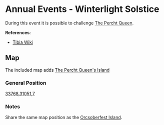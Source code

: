 # Annual Events - Winterlight Solstice

During this event it is possible to challenge [The Percht Queen](https://www.tibiawiki.com.br/wiki/The_Percht_Queen).


__References__:
- [Tibia Wiki](https://www.tibiawiki.com.br/wiki/Winterlight_Solstice)

## Map

The included map adds [The Percht Queen's Island](https://www.tibiawiki.com.br/wiki/The_Percht_Queen%27s_Island)

### General Position 
[33768,31051,7](https://tibiamaps.io/map#33768,31051,7:1)

### Notes

Share the same map position as the [Orcsoberfest Island](https://www.tibiawiki.com.br/wiki/Orcsoberfest_Island).
